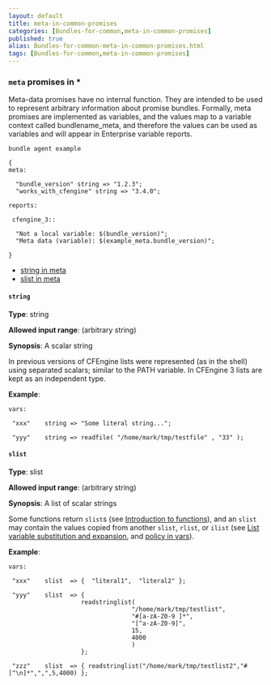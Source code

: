 ```yaml
---
layout: default
title: meta-in-common-promises
categories: [Bundles-for-common,meta-in-common-promises]
published: true
alias: Bundles-for-common-meta-in-common-promises.html
tags: [Bundles-for-common,meta-in-common-promises]
---
```


### `meta` promises in \*

  

Meta-data promises have no internal function. They are intended to be
used to represent arbitrary information about promise bundles. Formally,
meta promises are implemented as variables, and the values map to a
variable context called bundlename\_meta, and therefore the values can
be used as variables and will appear in Enterprise variable reports.

  

```cf3
bundle agent example

{     
meta:

  "bundle_version" string => "1.2.3";
  "works_with_cfengine" string => "3.4.0";

reports:

 cfengine_3::

  "Not a local variable: $(bundle_version)";
  "Meta data (variable): $(example_meta.bundle_version)";

}
```

  

-   [string in meta](#string-in-meta)
-   [slist in meta](#slist-in-meta)

#### `string`

**Type**: string

**Allowed input range**: (arbitrary string)

**Synopsis**: A scalar string

In previous versions of CFEngine lists were represented (as in the
shell) using separated scalars; similar to the PATH variable. In
CFEngine 3 lists are kept as an independent type.

**Example**:  
   

```cf3
vars:

 "xxx"    string => "Some literal string...";

 "yyy"    string => readfile( "/home/mark/tmp/testfile" , "33" );
```

#### `slist`

**Type**: slist

**Allowed input range**: (arbitrary string)

**Synopsis**: A list of scalar strings

Some functions return `slist`s (see [Introduction to
functions](#Introduction-to-functions)), and an `slist` may contain the
values copied from another `slist`, `rlist`, or `ilist` (see [List
variable substitution and
expansion](#List-variable-substitution-and-expansion), and [policy in
vars](#policy-in-vars)).

**Example**:  
   

```cf3
vars:

 "xxx"    slist  => {  "literal1",  "literal2" };

 "yyy"    slist  => { 
                    readstringlist(
                                  "/home/mark/tmp/testlist",
                                  "#[a-zA-Z0-9 ]*",
                                  "[^a-zA-Z0-9]",
                                  15,
                                  4000
                                  ) 
                    };

 "zzz"    slist  => { readstringlist("/home/mark/tmp/testlist2","#[^\n]*",",",5,4000) };

```
